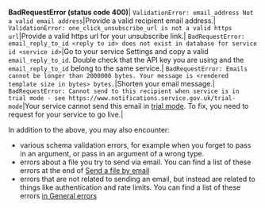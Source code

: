 **BadRequestError (status code 400)**|
`ValidationError: email_address Not a valid email address`|Provide a valid recipient email address.|
`ValidationError: one_click_unsubscribe_url is not a valid https url`|Provide a valid https url for your unsubscribe link.|
`BadRequestError: email_reply_to_id <reply to id> does not exist in database for service id <service id>`|Go to your service Settings and copy a valid `email_reply_to_id`. Double check that the API key you are using and the `email_reply_to_id` belong to the same service.|
`BadRequestError: Emails cannot be longer than 2000000 bytes. Your message is <rendered template size in bytes> bytes.`|Shorten your email message.|
`BadRequestError: Cannot send to this recipient when service is in trial mode - see https://www.notifications.service.gov.uk/trial-mode`|Your service cannot send this email in [trial mode](https://www.notifications.service.gov.uk/using-notify/trial-mode). To fix, you need to request for your service to go live.|

In addition to the above, you may also encounter:

* various schema validation errors, for example when you forget to pass in an argument, or pass in an argument of a wrong type.
* errors about a file you try to send via email. You can find a list of these errors at the end of [Send a file by email](#send-a-file-by-email)
* errors that are not related to sending an email, but instead are related to things like authentication and rate limits. You can find a list of these errors [in General errors](#general-errors)